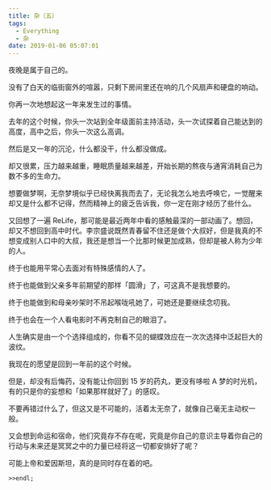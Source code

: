 ```yaml
---
title: 杂（五）
tags:
  - Everything
  - 杂
date: 2019-01-06 05:07:01
---
```



夜晚是属于自己的。

没有了白天的临街窗外的喧嚣，只剩下房间里还在响的几个风扇声和硬盘的响动。

你再一次地想起这一年来发生过的事情。

去年的这个时候，你头一次站到全年级面前主持活动，头一次试探着自己能达到的高度，高中之后，你头一次这么高调。

然后是又一年的沉沦，什么都没干，什么都没做成。

却又很累，压力越来越重，睡眠质量越来越差，开始长期的熬夜与通宵消耗自己为数不多的生命力。

想要做梦啊，无奈梦境似乎已经快离我而去了，无论我怎么地去呼唤它，一觉醒来却又是什么都不记得，然而精神上的疲乏告诉我，你一定在刚才经历了些什么。

又回想了一遍 ReLife，那可能是最近两年中看的感触最深的一部动画了。想回，却又不想回到高中时代。李宗盛说既然青春留不住还是做个大叔好，但是我真的不想变成别人口中的大叔，我还是想当一个比那时候更加成熟，但却是被人称为少年的人。

终于也能用平常心去面对有特殊感情的人了。

终于也能做到父亲多年前期望的那样「圆滑」了，可这真不是我想要的。

终于也能做到和母亲吵架时不吊起喉咙吼她了，可她还是要继续念叨我。

终于也会在一个人看电影时不再克制自己的眼泪了。

人生确实是由一个个选择组成的，你看不见的蝴蝶效应在一次次选择中泛起巨大的波纹。

我现在的愿望是回到一年前的这个时候。

但是，却没有后悔药，没有能让你回到 15 岁的药丸，更没有哆啦 A 梦的时光机，有的只是你的妄想和「如果那样就好了」的感叹。

不要再错过什么了，但这又是不可能的，活着太无奈了，就像自己毫无主动权一般。

又会想到命运和宿命，他们究竟存不存在呢，究竟是你自己的意识主导着你自己的行动与未来还是冥冥之中的力量已经将这一切都安排好了呢？

可能上帝和爱因斯坦，真的是同时存在着的吧。

`>>endl;`